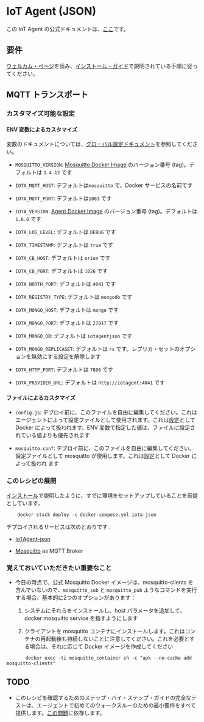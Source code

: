 # IoT Agent (JSON)

この IoT Agent の公式ドキュメントは、[ここ](http://fiware-iotagent-json.readthedocs.io/en/latest/index.html)です。

## 要件

[ウェルカム・ページ](../../index.md)を読み、[インストール・ガイド](../../installation.md)で説明されている手順に従ってください。

## MQTT トランスポート

### カスタマイズ可能な設定

#### ENV 変数によるカスタマイズ

変数のドキュメントについては、[グローバル設定ドキュメント](https://github.com/telefonicaid/iotagent-node-lib/blob/master/doc/installationguide.md)を参照してください。

- `MOSQUITTO_VERSION`: [Mosquitto Docker Image](https://hub.docker.com/\_/eclipse-mosquitto/) のバージョン番号 (tag)。デフォルトは `1.4.12` です

- `IOTA_MQTT_HOST`: デフォルトは`mosquitto` で、Docker サービスの名前です

- `IOTA_MQTT_PORT`: デフォルトは`1883` です

- `IOTA_VERSION`: [Agent Docker Image](https://hub.docker.com/r/telefonicaiot/iotagent-json/~/dockerfile/) のバージョン番号 (tag)。デフォルトは `1.6.0` です

- `IOTA_LOG_LEVEL`: デフォルトは `DEBUG` です

- `IOTA_TIMESTAMP`: デフォルトは `true` です

- `IOTA_CB_HOST`: デフォルトは `orion` です

- `IOTA_CB_PORT`: デフォルトは `1026` です

- `IOTA_NORTH_PORT`: デフォルトは `4041` です

- `IOTA_REGISTRY_TYPE`: デフォルトは `mongodb` です

- `IOTA_MONGO_HOST`: デフォルトは `mongo` です

- `IOTA_MONGO_PORT`: デフォルトは `27017` です

- `IOTA_MONGO_DB`: デフォルトは `iotagentjson` です

- `IOTA_MONGO_REPLICASET`: デフォルトは `rs` です。レプリカ・セットのオプションを無効にする設定を解除します

- `IOTA_HTTP_PORT`: デフォルトは `7896` です

- `IOTA_PROVIDER_URL`: デフォルトは `http://iotagent:4041` です

#### ファイルによるカスタマイズ

- `config.js`: デプロイ前に、このファイルを自由に編集してください。これはエージェントによって設定ファイルとして使用されます。これは[設定](https://docs.docker.com/compose/compose-file/#configs)として Docker によって扱われます。ENV 変数で指定した値は、ファイルに設定されている値よりも優先されます

- `mosquitto.conf`: デプロイ前に、このファイルを自由に編集してください。設定ファイルとして mosquitto が使用します。これは[設定](https://docs.docker.com/compose/compose-file/#configs)として Docker によって扱われ ます

### このレシピの展開

[インストール](../../installation.md)で説明したように、すでに環境をセットアップしていることを前提としています。

```
    docker stack deploy -c docker-compose.yml iota-json
```

デプロイされるサービスは次のとおりです :

- [IoTAgent-json](https://github.com/telefonicaid/iotagent-json)

- [Mosquitto](http://mosquitto.org/) as MQTT Broker

### 覚えておいていただきたい重要なこと

- 今日の時点で、公式 Mosquitto Docker イメージは、mosquitto-clients を含んでいないので、`mosquitto_sub` と `mosquitto_pub` ようなコマンドを実行する場合、基本的に2つのオプションがあります：

  1. システムにそれらをインストールし、host パラメータを追加して、docker mosquitto service を指すようにします

  1. クライアントを mosquitto コンテナにインストールします。これはコンテナの再起動後も持続しないことに注意してください。これを必要とする場合は、それに応じて Docker イメージを作成してください

```
       docker exec -ti mosquitto_container sh -c "apk --no-cache add mosquitto-clients"
```

## TODO

- このレシピを確認するためのステップ・バイ・ステップ・ガイドの完全なテストは、エージェントで初めてのウォークスルーのための最小要件をすべて提供します。[この問題](https://github.com/telefonicaid/iotagent-json/issues/222)に依存します。

